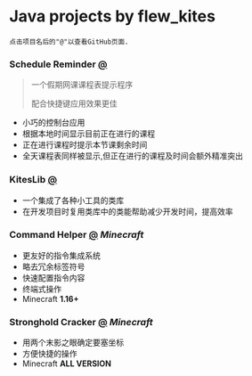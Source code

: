 # Java projects by flew_kites
```
点击项目名后的"@"以查看GitHub页面.
```
### Schedule Reminder [@](https://github.com/kites262/ScheduleReminder.git)

>  一个假期网课课程表提示程序
>
> 配合快捷键应用效果更佳

- 小巧的控制台应用
- 根据本地时间显示目前正在进行的课程
- 正在进行课程时提示本节课剩余时间
- 全天课程表同样被显示,但正在进行的课程及时间会额外精准突出

### KitesLib [@](https://github.com/kites262/KitesLib.git)

- 一个集成了各种小工具的类库
- 在开发项目时复用类库中的类能帮助减少开发时间，提高效率

### Command Helper [@](https://github.com/kites262/CommandHelper) *Minecraft*

- 更友好的指令集成系统
- 略去冗余标签符号
- 快速配置指令内容
- 终端式操作
- Minecraft **1.16+**

### Stronghold Cracker [@](https://github.com/kites262/Minecraft-StrongholdCracker.git) *Minecraft*

- 用两个末影之眼确定要塞坐标
- 方便快捷的操作
- Minecraft **ALL VERSION**